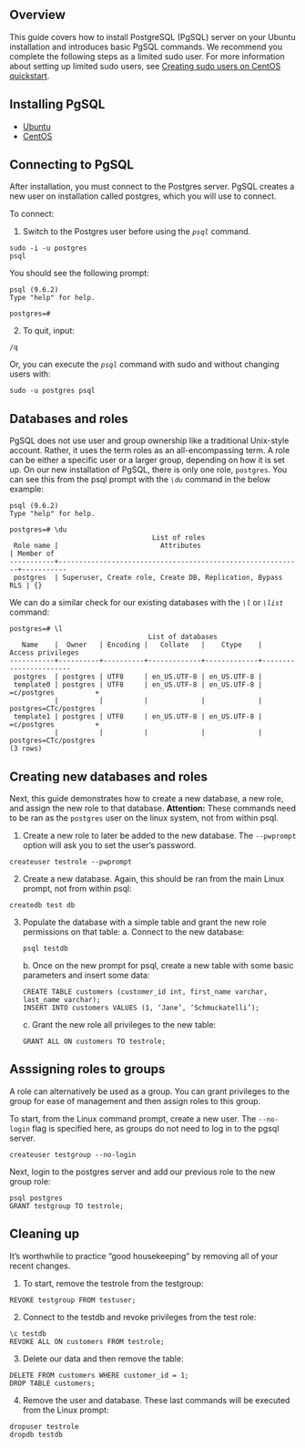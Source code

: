 ## Overview
This guide covers how to install PostgreSQL (PgSQL) server on your Ubuntu installation and introduces basic PgSQL commands. We recommend you complete the following steps as a limited sudo user. For more information about setting up limited sudo users, see [Creating sudo users on CentOS quickstart](https://github.com/thermoio/docs/blob/master/getting-started/creating-sudo-users-on-centos-quickstart).
## Installing PgSQL
- [Ubuntu](https://github.com/thermoio/docs/blob/master/getting-started/installing-pgsql-on-ubuntu.md)
- [CentOS](https://github.com/thermoio/docs/blob/master/getting-started/installing-pgsql-on-centos.md)

## Connecting to PgSQL
After installation, you must connect to the Postgres server. PgSQL creates a new user on installation called postgres, which you will use to connect. 

To connect:

1. Switch to the Postgres user before using the *`psql`* command.
```
sudo -i -u postgres
psql
```
You should see the following prompt:
```
psql (9.6.2)
Type "help" for help.

postgres=#
```
2. To quit, input:
```
/q
```
Or, you can execute the *`psql`* command with sudo and without changing users with:
```
sudo -u postgres psql
```
## Databases and roles
PgSQL does not use user and group ownership like a traditional Unix-style account. Rather, it uses the term roles as an all-encompassing term. A role can be either a specific user or a larger group, depending on how it is set up. On our new installation of PgSQL, there is only one role, `postgres`. You can see this from the psql prompt with the *`\du`* command in the below example:
```
psql (9.6.2)
Type "help" for help.

postgres=# \du
                                   List of roles
 Role name |                         Attributes                         | Member of 
-----------+------------------------------------------------------------+-----------
 postgres  | Superuser, Create role, Create DB, Replication, Bypass RLS | {}
```
We can do a similar check for our existing databases with the *`\l`* or *`\list`* command:
```
postgres=# \l
                                  List of databases
   Name    |  Owner   | Encoding |   Collate   |    Ctype    |   Access privileges   
-----------+----------+----------+-------------+-------------+-----------------------
 postgres  | postgres | UTF8     | en_US.UTF-8 | en_US.UTF-8 | 
 template0 | postgres | UTF8     | en_US.UTF-8 | en_US.UTF-8 | =c/postgres          +
           |          |          |             |             | postgres=CTc/postgres
 template1 | postgres | UTF8     | en_US.UTF-8 | en_US.UTF-8 | =c/postgres          +
           |          |          |             |             | postgres=CTc/postgres
(3 rows)
```
## Creating new databases and roles
Next, this guide demonstrates how to create a new database, a new role, and assign the new role to that database. 
**Attention:** These commands need to be ran as the `postgres` user on the linux system, not from within psql.
1. Create a new role to later be added to the new database. The `--pwprompt` option will ask you to set the user’s password.
```
createuser testrole --pwprompt
```
2. Create a new database. Again, this should be ran from the main Linux prompt, not from within psql:
```
createdb test db
```
3. Populate the database with a simple table and grant the new role permissions on that table:
   a. Connect to the new database:
   ```
   psql testdb
   ```
   b. Once on the new prompt for psql, create a new table with some basic parameters and insert some data:
   ```
   CREATE TABLE customers (customer_id int, first_name varchar, last_name varchar);
   INSERT INTO customers VALUES (1, ‘Jane’, ‘Schmuckatelli’);
   ```
   c. Grant the new role all privileges to the new table:
   ```
   GRANT ALL ON customers TO testrole;
   ```
## Asssigning roles to groups
A role can alternatively be used as a group. You can grant privileges to the group for ease of management and then assign roles to this group.

To start, from the Linux command prompt, create a new user. The `--no-login` flag is specified here, as groups do not need to log in to the pgsql server. 
```
createuser testgroup --no-login
```
Next, login to the postgres server and add our previous role to the new group role:
```
psql postgres
GRANT testgroup TO testrole;
```
## Cleaning up
It’s worthwhile to practice “good housekeeping” by removing all of your recent changes. 
1. To start, remove the testrole from the testgroup:
```
REVOKE testgroup FROM testuser;
```
2. Connect to the testdb and revoke privileges from the test role:
```
\c testdb
REVOKE ALL ON customers FROM testrole;
```
3. Delete our data and then remove the table:
```
DELETE FROM customers WHERE customer_id = 1;
DROP TABLE customers;
```
4. Remove the user and database. These last commands will be executed from the Linux prompt:
```
dropuser testrole
dropdb testdb
```
